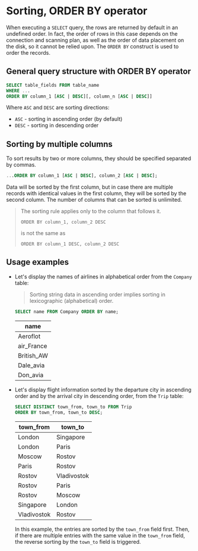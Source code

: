 # Sorting, ORDER BY operator

When executing a `SELECT` query, the rows are returned by default in an undefined order.
In fact, the order of rows in this case depends on the connection and scanning plan, as well as the order of data placement on the disk,
so it cannot be relied upon. The `ORDER BY` construct is used to order the records.

## General query structure with ORDER BY operator

```sql
SELECT table_fields FROM table_name
WHERE ...
ORDER BY column_1 [ASC | DESC][, column_n [ASC | DESC]]
```

Where `ASC` and `DESC` are sorting directions:

- `ASC` - sorting in ascending order (by default)
- `DESC` - sorting in descending order

## Sorting by multiple columns

To sort results by two or more columns, they should be specified separated by commas.

```sql
...ORDER BY column_1 [ASC | DESC], column_2 [ASC | DESC];
```

Data will be sorted by the first column, but in case there are multiple records with identical values in the first column, they will be sorted by the second column.
The number of columns that can be sorted is unlimited.

> The sorting rule applies only to the column that follows it.
>
> `ORDER BY column_1, column_2 DESC`
>
> is not the same as
>
> `ORDER BY column_1 DESC, column_2 DESC`

## Usage examples

- Let's display the names of airlines in alphabetical order from the `Company` table:

  > Sorting string data in ascending order implies sorting in lexicographic (alphabetical) order.

  ```sql
  SELECT name FROM Company ORDER BY name;
  ```

  | name       |
  | ---------- |
  | Aeroflot   |
  | air_France |
  | British_AW |
  | Dale_avia  |
  | Don_avia   |

- Let's display flight information sorted by the departure city in ascending order and by the arrival city in descending order, from the `Trip` table:

  ```sql
  SELECT DISTINCT town_from, town_to FROM Trip
  ORDER BY town_from, town_to DESC;
  ```

  | town_from   | town_to     |
  | ----------- | ----------- |
  | London      | Singapore   |
  | London      | Paris       |
  | Moscow      | Rostov      |
  | Paris       | Rostov      |
  | Rostov      | Vladivostok |
  | Rostov      | Paris       |
  | Rostov      | Moscow      |
  | Singapore   | London      |
  | Vladivostok | Rostov      |

  In this example, the entries are sorted by the `town_from` field first. Then, if there are multiple entries with the same value in the `town_from` field, \
  the reverse sorting by the `town_to` field is triggered.
